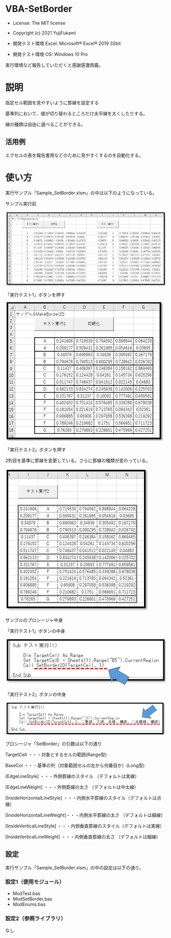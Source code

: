 # VBA-SetBorder
- License: The MIT license

- Copyright (c) 2021 YujiFukami

- 開発テスト環境 Excel: Microsoft® Excel® 2019 32bit 

- 開発テスト環境 OS: Windows 10 Pro

実行環境など報告していただくと感謝感激雨霰。

# 説明
指定セル範囲を見やすいように罫線を設定する

基準列において、値が切り替わるところだけ水平線を太くしたりする。

線の種類は自由に選べることができる。

## 活用例
エクセルの表を報告書用などのために見やすくするのを自動化する。


# 使い方
実行サンプル「Sample_SetBorder.xlsm」の中は以下のようになっている。

サンプル実行前

![実行前](Readme用/実行前.jpg)


「実行テスト1」ボタンを押す

![実行1後](Readme用/実行1後.jpg)

「実行テスト2」ボタンを押す

2列目を基準に罫線を変更している。さらに罫線の種類が変わっている。

![実行2後](Readme用/実行2後.jpg)


サンプルのプロシージャ中身

「実行テスト1」ボタンの中身

![実行1中身](Readme用/実行1中身.jpg)


「実行テスト2」ボタンの中身

![実行2中身](Readme用/実行2中身.jpg)


プロシージャ「SetBorder」の引数は以下の通り


TargetCell                  ・・・対象とするセルの範囲(Range型)

BaseCol                     ・・・基準の列（対象範囲セルの左から何番目か）(Long型)

[EdgeLineStyle]             ・・・外側罫線のスタイル    （デフォルトは実線）

[EdgeLineWeight]            ・・・外側罫線の太さ        （デフォルトは中太線）

[InsideHorizontalLineStyle] ・・・内側水平罫線のスタイル（デフォルトは点線）

[InsideHorizontalLineWeight]・・・内側水平罫線の太さ    （デフォルトは細線）

[InsideVerticalLineStyle]   ・・・内側垂直罫線のスタイル（デフォルトは実線）

[InsideVerticalLineWeight]  ・・・内側垂直罫線の太さ    （デフォルトは細線）


## 設定
実行サンプル「Sample_SetBorder.xlsm」の中の設定は以下の通り。

### 設定1（使用モジュール）

-  ModTest.bas
-  ModSetBorder.bas
-  ModEnums.bas

### 設定2（参照ライブラリ）
なし

